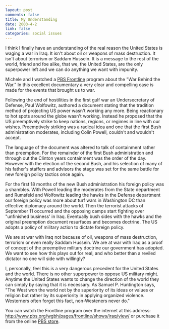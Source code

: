 ```yaml
--- 
layout: post
comments: false
title: My Understanding
date: 2003-4-2
link: false
categories: social issues
---
```

I think I finally have an understanding of the real reason the United States is waging a war in Iraq. It isn't about oil or weapons of mass destruction. It isn't about terrorism or Saddam Hussein. It is a message to the rest of the world, friend and foe alike, that we, the United States, are the only superpower left and we can do anything we want with impunity.

Michele and I watched a <a href="http://www.pbs.org/wgbh/pages/frontline/" target="_blank">PBS Frontline</a> program about the "War Behind the War." In this excellent documentary a very clear and compelling case is made for the events that brought us to war.

Following the end of hostilities in the first gulf war an Undersecretary of Defense, Paul Wolfowitz, authored a document stating that the tradition method of projecting US power wasn't working any more. Being reactionary to hot spots around the globe wasn't working. Instead he proposed that the US preemptively strike to keep nations, regions, or regimes in line with our wishes. Preemptively striking was a radical idea and one that the first Bush administration moderates, including Colin Powell, couldn't and wouldn't accept.

The language of the document was altered to talk of containment rather than preemption. For the remainder of the first Bush administration and through out the Clinton years containment was the order of the day. However with the election of the second Bush, and his selection of many of his father's staffers and advisors the stage was set for the same battle for new foreign policy tactics once again.

For the first 18 months of the new Bush administration his foreign policy was a shambles. With Powell leading the moderates from the State department and Rumsfeld and Wolfowitz leading the hawks in the Defense department our foreign policy was more about turf wars in Washington DC than effective diplomacy around the world. Then the terrorist attacks of September 11 occurred and the opposing camps start fighting over "unfinished business' in Iraq. Eventually bush sides with the hawks and the original preemption document resurfaces and becomes doctrine. The US adopts a policy of military action to dictate foreign policy.

We are at war with Iraq not because of oil, weapons of mass destruction, terrorism or even really Saddam Hussein. We are at war with Iraq as a proof of concept of the preemptive military doctrine our government has adopted. We want to see how this plays out for real, and who better than a reviled dictator no one will side with willingly?

I, personally, feel this is a very dangerous precedent for the United States and the world. There is no other superpower to oppose US military might. Anytime the United States wants to change the direction of the world they can simply by saying that it is necessary. As Samuel P. Huntington says, "The West won the world not by the superiority of its ideas or values or religion but rather by its superiority in applying organized violence. Westerners often forget this fact, non-Westeners never do."

You can watch the Frontline program over the internet at this address: <a href="http://www.pbs.org/wgbh/pages/frontline/shows/iraq/view/" target="_blank">http://www.pbs.org/wgbh/pages/frontline/shows/iraq/view/</a> or purchase it from the online <a href="http://www.shop.pbs.org/cust/cdeploy?ecaction=ecwalkin&template=shoppbs/homepage/index.en.html" target="_blank">PBS store</a>.
